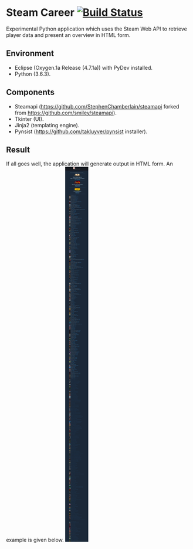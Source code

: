 Steam Career [![Build Status](https://travis-ci.org/StephenChamberlain/steam-career.svg?branch=master)](https://travis-ci.org/StephenChamberlain/steam-career)
========
Experimental Python application which uses the Steam Web API to retrieve player data and present an overview in HTML 
form.

## Environment
- Eclipse (Oxygen.1a Release (4.7.1a)) with PyDev installed.
- Python (3.6.3).

## Components
- Steamapi (https://github.com/StephenChamberlain/steamapi forked from https://github.com/smiley/steamapi).
- Tkinter (UI).
- Jinja2 (templating engine).
- Pynsist (https://github.com/takluyver/pynsist installer).

## Result
If all goes well, the application will generate output in HTML form. 
An example is given below.
![Alt text](/docs/result.png?raw=true)